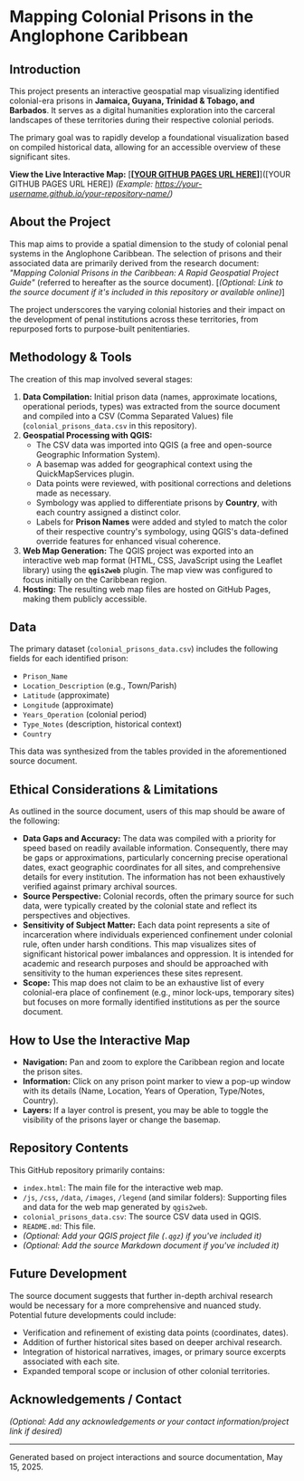# Mapping Colonial Prisons in the Anglophone Caribbean

## Introduction

This project presents an interactive geospatial map visualizing identified colonial-era prisons in **Jamaica, Guyana, Trinidad & Tobago, and Barbados**. It serves as a digital humanities exploration into the carceral landscapes of these territories during their respective colonial periods.

The primary goal was to rapidly develop a foundational visualization based on compiled historical data, allowing for an accessible overview of these significant sites.

**View the Live Interactive Map:**
[**[[YOUR GITHUB PAGES URL HERE](https://rtw878.github.io/British-Caribbean-Colonial-Prison-Map/#5/12.342/-67.220)]**]([YOUR GITHUB PAGES URL HERE])
*(Example: https://your-username.github.io/your-repository-name/)*

## About the Project

This map aims to provide a spatial dimension to the study of colonial penal systems in the Anglophone Caribbean. The selection of prisons and their associated data are primarily derived from the research document: *"Mapping Colonial Prisons in the Caribbean: A Rapid Geospatial Project Guide"* (referred to hereafter as the source document). [*(Optional: Link to the source document if it's included in this repository or available online)*]

The project underscores the varying colonial histories and their impact on the development of penal institutions across these territories, from repurposed forts to purpose-built penitentiaries.

## Methodology & Tools

The creation of this map involved several stages:

1.  **Data Compilation:** Initial prison data (names, approximate locations, operational periods, types) was extracted from the source document and compiled into a CSV (Comma Separated Values) file (`colonial_prisons_data.csv` in this repository).
2.  **Geospatial Processing with QGIS:**
    * The CSV data was imported into QGIS (a free and open-source Geographic Information System).
    * A basemap was added for geographical context using the QuickMapServices plugin.
    * Data points were reviewed, with positional corrections and deletions made as necessary.
    * Symbology was applied to differentiate prisons by **Country**, with each country assigned a distinct color.
    * Labels for **Prison Names** were added and styled to match the color of their respective country's symbology, using QGIS's data-defined override features for enhanced visual coherence.
3.  **Web Map Generation:** The QGIS project was exported into an interactive web map format (HTML, CSS, JavaScript using the Leaflet library) using the **`qgis2web`** plugin. The map view was configured to focus initially on the Caribbean region.
4.  **Hosting:** The resulting web map files are hosted on GitHub Pages, making them publicly accessible.

## Data

The primary dataset (`colonial_prisons_data.csv`) includes the following fields for each identified prison:
* `Prison_Name`
* `Location_Description` (e.g., Town/Parish)
* `Latitude` (approximate)
* `Longitude` (approximate)
* `Years_Operation` (colonial period)
* `Type_Notes` (description, historical context)
* `Country`

This data was synthesized from the tables provided in the aforementioned source document.

## Ethical Considerations & Limitations

As outlined in the source document, users of this map should be aware of the following:

* **Data Gaps and Accuracy:** The data was compiled with a priority for speed based on readily available information. Consequently, there may be gaps or approximations, particularly concerning precise operational dates, exact geographic coordinates for all sites, and comprehensive details for every institution. The information has not been exhaustively verified against primary archival sources.
* **Source Perspective:** Colonial records, often the primary source for such data, were typically created by the colonial state and reflect its perspectives and objectives.
* **Sensitivity of Subject Matter:** Each data point represents a site of incarceration where individuals experienced confinement under colonial rule, often under harsh conditions. This map visualizes sites of significant historical power imbalances and oppression. It is intended for academic and research purposes and should be approached with sensitivity to the human experiences these sites represent.
* **Scope:** This map does not claim to be an exhaustive list of every colonial-era place of confinement (e.g., minor lock-ups, temporary sites) but focuses on more formally identified institutions as per the source document.

## How to Use the Interactive Map

* **Navigation:** Pan and zoom to explore the Caribbean region and locate the prison sites.
* **Information:** Click on any prison point marker to view a pop-up window with its details (Name, Location, Years of Operation, Type/Notes, Country).
* **Layers:** If a layer control is present, you may be able to toggle the visibility of the prisons layer or change the basemap.

## Repository Contents

This GitHub repository primarily contains:
* `index.html`: The main file for the interactive web map.
* `/js`, `/css`, `/data`, `/images`, `/legend` (and similar folders): Supporting files and data for the web map generated by `qgis2web`.
* `colonial_prisons_data.csv`: The source CSV data used in QGIS.
* `README.md`: This file.
* *(Optional: Add your QGIS project file (`.qgz`) if you've included it)*
* *(Optional: Add the source Markdown document if you've included it)*

## Future Development

The source document suggests that further in-depth archival research would be necessary for a more comprehensive and nuanced study. Potential future developments could include:
* Verification and refinement of existing data points (coordinates, dates).
* Addition of further historical sites based on deeper archival research.
* Integration of historical narratives, images, or primary source excerpts associated with each site.
* Expanded temporal scope or inclusion of other colonial territories.

## Acknowledgements / Contact

*(Optional: Add any acknowledgements or your contact information/project link if desired)*

---

Generated based on project interactions and source documentation, May 15, 2025.
